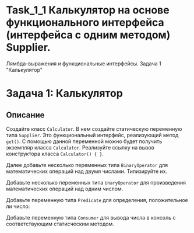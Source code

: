 # Task_1_1 Калькулятор на основе функционального интерфейса (интерфейса с одним методом) Supplier.
Лямбда-выражения и функциональные интерфейсы. Задача 1 "Калькулятор"

# Задача 1: Калькулятор

## Описание
Создайте класс `Calculator`. В нем создайте статическую переменную типа `Supplier`. Это функциональный интерфейс, 
реализующий метод `get()`. 
С помощью данной переменной можно будет получить экземпляр класса `Calculator`. 
Реализуйте ссылку на вызов конструктора класса `Calculator() { }`.

Далее добавьте несколько переменных типа `BinaryOperator` для математических операций над двумя числами. Типизируйте их.

Добавьте несколько переменных типа `UnaryOperator` для произведения математических операций над одним числом.

Добавьте переменную типа `Predicate` для определения, положительное ли число:

Добавьте переменную типа `Consumer` для вывода числа в консоль с соответствующим статисческим методом. 
